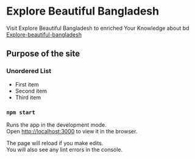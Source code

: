 # Explore Beautiful Bangladesh

Visit Explore Beautiful Bangladesh to enriched Your Knowledge about bd [Explore-beautiful-bangladesh](https://explore-beautiful-bangladesh.netlify.app/)

## Purpose of the site

### Unordered List

- First item
- Second item
- Third item

### `npm start`

Runs the app in the development mode.\
Open [http://localhost:3000](http://localhost:3000) to view it in the browser.

The page will reload if you make edits.\
You will also see any lint errors in the console.

